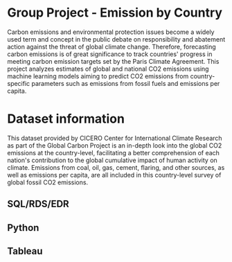 # Group Project - Emission by Country
Carbon emissions and environmental protection issues become a widely used term and concept in the public debate on responsibility and abatement action against the threat of global climate change. Therefore, forecasting carbon emissions is of great significance to track countries' progress in meeting carbon emission targets set by the Paris Climate Agreement. This project analyzes estimates of global and national CO2 emissions using machine learning models aiming to predict CO2 emissions from country-specific parameters such as emissions from fossil fuels and emissions per capita.

# Dataset information
This dataset provided by CICERO Center for International Climate Research as part of the Global Carbon Project is an in-depth look into the global CO2 emissions at the country-level, facilitating a better comprehension of each nation's contribution to the global cumulative impact of human activity on climate. Emissions from coal, oil, gas, cement, flaring, and other sources, as well as emissions per capita, are all included in this country-level survey of global fossil CO2 emissions.


## SQL/RDS/EDR

## Python

## Tableau
